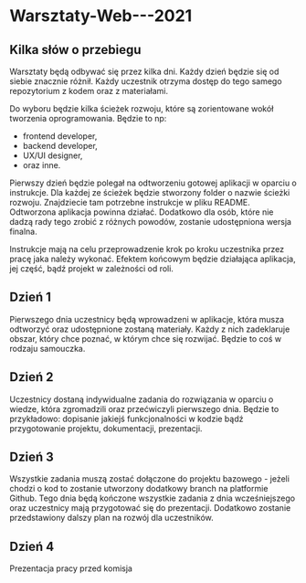 # Warsztaty-Web---2021

## Kilka słów o przebiegu

Warsztaty będą odbywać się przez kilka dni. Każdy dzień będzie się od siebie znacznie różnił. Każdy uczestnik otrzyma dostęp do tego samego repozytorium z kodem oraz z materiałami.

Do wyboru będzie kilka ścieżek rozwoju, które są zorientowane wokół tworzenia oprogramowania. Będzie to np:
- frontend developer,
- backend developer,
- UX/UI designer,
- oraz inne.

Pierwszy dzień będzie polegał na odtworzeniu gotowej aplikacji w oparciu o instrukcje. Dla każdej ze ścieżek będzie stworzony folder o nazwie ścieżki rozwoju.
Znajdziecie tam potrzebne instrukcje w pliku README. Odtworzona aplikacja powinna działać. Dodatkowo dla osób, które nie dadzą rady tego zrobić z różnych powodów, zostanie udostępniona wersja finalna.

Instrukcje mają na celu przeprowadzenie krok po kroku uczestnika przez pracę jaka należy wykonać. Efektem końcowym będzie działająca aplikacja, jej część, bądź projekt w zależności od roli.

## Dzień 1

Pierwszego dnia uczestnicy będą wprowadzeni w aplikacje, która musza odtworzyć oraz udostępnione zostaną materiały. Każdy z nich zadeklaruje obszar, który chce poznać, w którym chce się rozwijać. Będzie to coś w rodzaju samouczka.

## Dzień 2

Uczestnicy dostaną indywidualne zadania do rozwiązania w oparciu o wiedze, która zgromadzili oraz przećwiczyli pierwszego dnia. Będzie to przykładowo: dopisanie jakiejś funkcjonalności w kodzie bądź przygotowanie projektu, dokumentacji, prezentacji.

## Dzień 3

Wszystkie zadania muszą zostać dołączone do projektu bazowego - jeżeli chodzi o kod to zostanie utworzony dodatkowy branch na platformie Github. Tego dnia będą kończone wszystkie zadania z dnia wcześniejszego oraz uczestnicy mają przygotować się do prezentacji. Dodatkowo zostanie przedstawiony dalszy plan na rozwój dla uczestników.

## Dzień 4 

Prezentacja pracy przed komisja
